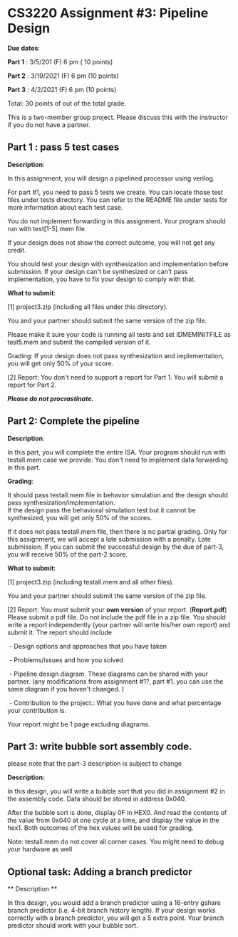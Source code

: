 # CS3220 Assignment #3: Pipeline Design 

**Due dates**: 

**Part 1**  : 3/5/201 (F) 6 pm  ( 10  points)

**Part 2** : 3/19/2021 (F) 6 pm  (10 points)

**Part 3** : 4/2/2021 (F) 6 pm  (10 points)

Total:  30 points of out of the total grade. 


This is a two-member group project. Please discuss this with the instructor if you do not have a partner. 

## Part 1 : pass 5 test cases 


**Description**:

In this assignment, you will design a pipelined processor using verilog. 

For part #1, you need to pass 5 tests we create. You can locate those test files under tests directory. You can refer to the README file under tests for more information about each test case. 

You do not implement forwarding in this assignment. Your program should run with test[1-5].mem file.  

If your design does not show the correct outcome, you will not get any credit. 

You should test your design with synthesization and implementation before submission. If your design can't be synthesized or can't pass implementation, 
you have to fix your design to comply with that. 
 

**What to submit**:

[1] project3.zip (including all files under this directory).

You and your partner should submit the same version of the zip file.

 Please make it sure your code is running all tests and set IDMEMINITFILE as test5.mem and submit the compiled version of  it. 

 Grading: 
 If your design does not pass synthesization and implementation, you will get only 50% of your score. 
 

[2] Report: You don't need to support a report for Part 1. You will submit a report for Part 2. 

 

***Please do not procrastinate.*** 



## Part 2: Complete the pipeline  

**Description**: 

In this part, you will complete the entire ISA. Your program should run with testall.mem case we provide. You don't need to implement data forwarding in this part.




**Grading**:

It should pass testall.mem file in behavior simulation and the design should pass synthesization/implementation.  
If the design pass the behavioral simulation test but it cannot be synthesized, you will get only 50% of the scores. 

If it does not pass testall.mem file, then there is no partial grading. Only for this assignment, we will accept a late submission with a penalty. 
Late submission: If you can submit the successful design  by the due of part-3, you will receive 50% of the part-2 score. 



 

**What to submit**:

[1] project3.zip (including testall.mem and all other files).

You and your partner should submit the same version of the zip file.


[2] Report: You must submit your **own version** of your report. (**Report.pdf**) Please submit a pdf file. Do not include the pdf file in a zip file. You should write a report independently (your partner will write his/her own report) and submit it. The report should include

​     \- Design options and approaches that you have taken

​     \- Problems/issues and how you solved

​     \- Pipeline design diagram. These diagrams can be shared with your partner. (any modifications from assignment #1?, part #1. you can use the same diagram if you haven't changed. ) 

​     \- Contribution to the project.: What you have done and what percentage your contribution is.

Your report might be 1 page excluding diagrams.



## Part 3:  write bubble sort assembly code. 

please note that the part-3 description is subject to change

**Description:** 

In this design, you will write a bubble sort that you did in assignment #2 in the assembly code. 
Data should be stored in address 0x040.  

After the bubble sort is done, display 0F in HEX0. And read the contents of the value from 0x040 at one cycle at a time, and display the value in the hex1. Both outcomes of the hex values will be used for grading. 


Note: 
testall.mem do not cover all corner cases. You might need to debug your hardware as well 

## Optional task: Adding a branch predictor 

** Description ** 

In this design, you would add a branch predictor using a 16-entry gshare branch predictor (i.e. 4-bit branch history length). 
If your design works correctly with a branch predictor, you will get a 5 extra point. Your branch predictor should work with your bubble sort. 
